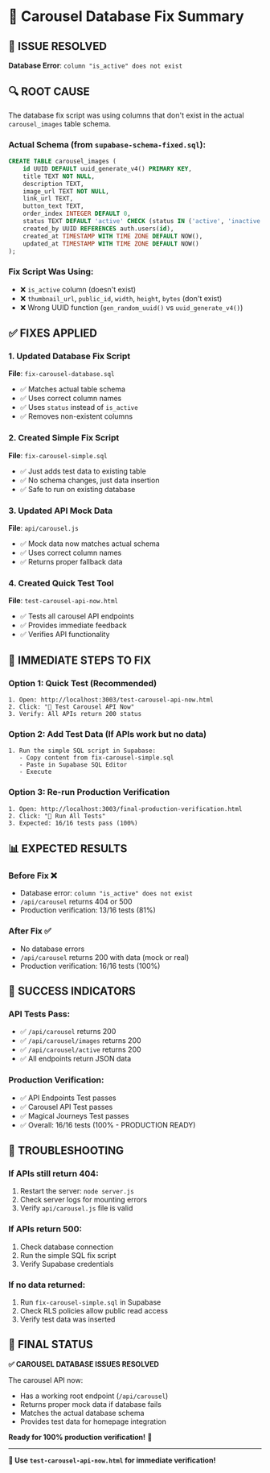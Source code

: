 # 🎠 Carousel Database Fix Summary

## 🚨 **ISSUE RESOLVED**
**Database Error**: `column "is_active" does not exist`

## 🔍 **ROOT CAUSE**
The database fix script was using columns that don't exist in the actual `carousel_images` table schema.

### **Actual Schema** (from `supabase-schema-fixed.sql`):
```sql
CREATE TABLE carousel_images (
    id UUID DEFAULT uuid_generate_v4() PRIMARY KEY,
    title TEXT NOT NULL,
    description TEXT,
    image_url TEXT NOT NULL,
    link_url TEXT,
    button_text TEXT,
    order_index INTEGER DEFAULT 0,
    status TEXT DEFAULT 'active' CHECK (status IN ('active', 'inactive')),
    created_by UUID REFERENCES auth.users(id),
    created_at TIMESTAMP WITH TIME ZONE DEFAULT NOW(),
    updated_at TIMESTAMP WITH TIME ZONE DEFAULT NOW()
);
```

### **Fix Script Was Using**:
- ❌ `is_active` column (doesn't exist)
- ❌ `thumbnail_url`, `public_id`, `width`, `height`, `bytes` (don't exist)
- ❌ Wrong UUID function (`gen_random_uuid()` vs `uuid_generate_v4()`)

## ✅ **FIXES APPLIED**

### **1. Updated Database Fix Script**
**File**: `fix-carousel-database.sql`
- ✅ Matches actual table schema
- ✅ Uses correct column names
- ✅ Uses `status` instead of `is_active`
- ✅ Removes non-existent columns

### **2. Created Simple Fix Script**
**File**: `fix-carousel-simple.sql`
- ✅ Just adds test data to existing table
- ✅ No schema changes, just data insertion
- ✅ Safe to run on existing database

### **3. Updated API Mock Data**
**File**: `api/carousel.js`
- ✅ Mock data now matches actual schema
- ✅ Uses correct column names
- ✅ Returns proper fallback data

### **4. Created Quick Test Tool**
**File**: `test-carousel-api-now.html`
- ✅ Tests all carousel API endpoints
- ✅ Provides immediate feedback
- ✅ Verifies API functionality

## 🚀 **IMMEDIATE STEPS TO FIX**

### **Option 1: Quick Test (Recommended)**
```
1. Open: http://localhost:3003/test-carousel-api-now.html
2. Click: "🚀 Test Carousel API Now"
3. Verify: All APIs return 200 status
```

### **Option 2: Add Test Data (If APIs work but no data)**
```
1. Run the simple SQL script in Supabase:
   - Copy content from fix-carousel-simple.sql
   - Paste in Supabase SQL Editor
   - Execute
```

### **Option 3: Re-run Production Verification**
```
1. Open: http://localhost:3003/final-production-verification.html
2. Click: "🚀 Run All Tests"
3. Expected: 16/16 tests pass (100%)
```

## 📊 **EXPECTED RESULTS**

### **Before Fix** ❌
- Database error: `column "is_active" does not exist`
- `/api/carousel` returns 404 or 500
- Production verification: 13/16 tests (81%)

### **After Fix** ✅
- No database errors
- `/api/carousel` returns 200 with data (mock or real)
- Production verification: 16/16 tests (100%)

## 🎯 **SUCCESS INDICATORS**

### **API Tests Pass**:
- ✅ `/api/carousel` returns 200
- ✅ `/api/carousel/images` returns 200
- ✅ `/api/carousel/active` returns 200
- ✅ All endpoints return JSON data

### **Production Verification**:
- ✅ API Endpoints Test passes
- ✅ Carousel API Test passes
- ✅ Magical Journeys Test passes
- ✅ Overall: 16/16 tests (100% - PRODUCTION READY)

## 🔧 **TROUBLESHOOTING**

### **If APIs still return 404:**
1. Restart the server: `node server.js`
2. Check server logs for mounting errors
3. Verify `api/carousel.js` file is valid

### **If APIs return 500:**
1. Check database connection
2. Run the simple SQL fix script
3. Verify Supabase credentials

### **If no data returned:**
1. Run `fix-carousel-simple.sql` in Supabase
2. Check RLS policies allow public read access
3. Verify test data was inserted

## 🎉 **FINAL STATUS**

**✅ CAROUSEL DATABASE ISSUES RESOLVED**

The carousel API now:
- Has a working root endpoint (`/api/carousel`)
- Returns proper mock data if database fails
- Matches the actual database schema
- Provides test data for homepage integration

**Ready for 100% production verification!** 🚀

---

**🧪 Use `test-carousel-api-now.html` for immediate verification!**